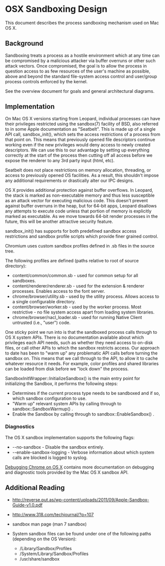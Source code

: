 # OSX Sandboxing Design
This document describes the process sandboxing mechanism used on Mac OS X.

## Background

Sandboxing treats a process as a hostile environment which at any time can be compromised by a malicious attacker via buffer overruns or other such attack vectors. Once compromised, the goal is to allow the process in question access to as few resources of the user's machine as possible, above and beyond the standard file-system access control and user/group process controls enforced by the kernel.

See the overview document for goals and general architectural diagrams.

## Implementation

On Mac OS X versions starting from Leopard, individual processes can have their privileges restricted using the sandbox(7) facility of BSD, also referred to in some Apple documentation as "Seatbelt". This is made up of a single API call, sandbox_init(), which sets the access restrictions of a process from that point on. This means that previously opened file descriptors continue working even if the new privileges would deny access to newly created descriptors. We can use this to our advantage by setting up everything correctly at the start of the process then cutting off all access before we expose the renderer to any 3rd party input (html, etc).

Seatbelt does not place restrictions on memory allocation, threading, or access to previously opened OS facilities. As a result, this shouldn't impose any additional requirements or drastically alter our IPC designs. 

OS X provides additional protection against buffer overflows. In Leopard, the stack is marked as non-executable memory and thus less susceptible as an attack vector for executing malicious code. This doesn't prevent against buffer overruns in the heap, but for 64-bit apps, Leopard disallows any attempts to execute code unless that portion of memory is explicitly marked as executable. As we move towards 64-bit render processes in the future, this will be another attractive security feature. 

sandbox_init() has supports for both predefined sandbox access restrictions and sandbox profile scripts which provide finer grained control.

Chromium uses custom sandbox profiles defined in .sb files in the source tree.

The following profiles are defined (paths relative to root of source directory):
* content/common/common.sb - used for common setup for all sandboxes.
* content/renderer/renderer.sb - used for the extension & renderer processes. Enables access to the font server.
* chrome/browser/utility.sb - used by the utility process. Allows access to a single configurable directory.
* content/browser/worker.sb - used by the worker process.  Most restrictive - no file system access apart from loading system libraries.
* chrome/browser/nacl_loader.sb - used for running Native Client untrusted (i.e., "user") code.

One sticky point we run into is that the sandboxed process calls through to OS X system APIs. There is no documentation available about which privileges each API needs, such as whether they need access to on-disk files, or call other APIs to which the sandbox restricts access. Our approach to date has been to "warm up" any problematic API calls before turning the sandbox on. This means that we call through to the API, to allow it to cache whatever resource it needs. For example, color profiles and shared libraries can be loaded from disk before we "lock down" the process.

SandboxInitWrapper::InitializeSandbox() is the main entry point for initializing the Sandbox, it performs the following steps:
* Determines if the current process type needs to be sandboxed and if so, which sandbox configuration to use.
* "Warm up" relevant system APIs by calling through to  sandbox::SandboxWarmup() .
* Enable the Sandbox by calling through to  sandbox::EnableSandbox() .

### Diagnostics

The OS X sandbox implementation supports the following flags:
* --no-sandbox - Disable the sandbox entirely.
* --enable-sandbox-logging - Verbose information about which system calls are blocked is logged to syslog.

[Debugging Chrome on OS X](https://www.chromium.org/developers/how-tos/debugging-on-os-x) contains more documentation on debugging and diagnostic tools provided by the Mac OS X sandbox API.

## Additional Reading

* http://reverse.put.as/wp-content/uploads/2011/09/Apple-Sandbox-Guide-v1.0.pdf
* http://www.318.com/techjournal/?p=107
* sandbox man page (man 7 sandbox)
* System sandbox files can be found under one of the following paths (depending on the OS Version):

  * /Library/Sandbox/Profiles
  * /System/Library/Sandbox/Profiles
  * /usr/share/sandbox